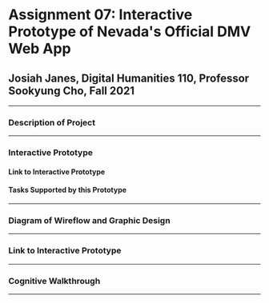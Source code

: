 # Assignment 07: Interactive Prototype of Nevada's Official DMV Web App

## Josiah Janes, Digital Humanities 110, Professor Sookyung Cho, Fall 2021

---

### Description of Project

---

### Interactive Prototype
#### Link to Interactive Prototype
#### Tasks Supported by this Prototype

---

### Diagram of Wireflow and Graphic Design

---

### Link to Interactive Prototype

---

### Cognitive Walkthrough

---

